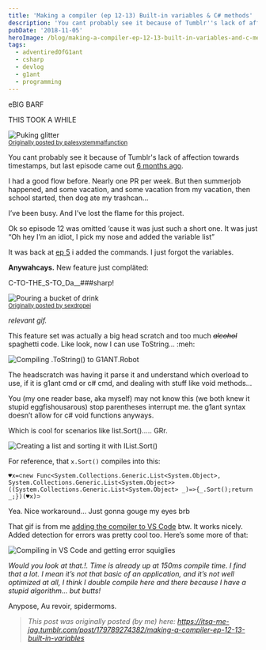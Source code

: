 ```yaml
---
title: 'Making a compiler (ep 12-13) Built-in variables & C# methods'
description: 'You cant probably see it because of Tumblr''s lack of affection towards timestamps, but last episode came out 6 months ago'
pubDate: '2018-11-05'
heroImage: /blog/making-a-compiler-ep-12-13-built-in-variables-and-c-methods/tumblritsa-me-jag17978927438205.gif
tags:
  - adventiredOfG1ant
  - csharp
  - devlog
  - g1ant
  - programming
---
```


eBIG BARF

THIS TOOK A WHILE

![Puking glitter](/blog/making-a-compiler-ep-12-13-built-in-variables-and-c-methods/tumblritsa-me-jag17978927438201.gif)\
<sup>[Originally posted by palesystemmalfunction](https://tmblr.co/ZggVek20Fazbp)</sup>

You cant probably see it because of Tumblr's lack of affection towards timestamps, but last episode came out [6 months ago](../making-a-compiler-ep-11-checking-for-value-types).

I had a good flow before. Nearly one PR per week. But then summerjob happened, and some vacation, and some vacation from my vacation, then school started, then dog ate my trashcan…

I’ve been busy. And I’ve lost the flame for this project.<!--more-->

Ok so episode 12 was omitted ‘cause it was just such a short one. It was just “Oh hey I’m an idiot, I pick my nose and added the variable list”

It was back at [ep 5](../making-a-compiler-ep-5-calling-g1ant-commands) i added the commands. I just forgot the variables.

**Anywahcays.** New feature just compläted:

C-TO-THE\_S-TO\_Da\_\_##\#sharp!

![Pouring a bucket of drink](/blog/making-a-compiler-ep-12-13-built-in-variables-and-c-methods/tumblritsa-me-jag17978927438202.gif)\
<sup>[Originally posted by sexdropei](https://tmblr.co/ZqiAwt2ZlhEB1)</sup>

*relevant gif.*

This feature set was actually a big head scratch and too much *~~alcohol~~* spaghetti code. Like look, now I can use ToString… :meh:

![Compiling .ToString() to G1ANT.Robot](/blog/making-a-compiler-ep-12-13-built-in-variables-and-c-methods/tumblritsa-me-jag17978927438203.png)

The headscratch was having it parse it and understand which overload to use, if it is g1ant cmd or c# cmd, and dealing with stuff like void methods…

You (my one reader base, aka myself) may not know this (we both knew it stupid eggfishousarous) stop parentheses interrupt me. the g1ant syntax doesn’t allow for c# void functions anyways.

Which is cool for scenarios like list.Sort()….. GRr.

![Creating a list and sorting it with IList.Sort()](/blog/making-a-compiler-ep-12-13-built-in-variables-and-c-methods/tumblritsa-me-jag17978927438204.gif)

For reference, that `x.Sort()` compiles into this:

`♥x=⊂new Func<System.Collections.Generic.List<System.Object>, System.Collections.Generic.List<System.Object>>((System.Collections.Generic.List<System.Object> _)=>{_.Sort();return _;})(♥x)⊃`

Yea. Nice workaround… Just gonna gouge my eyes brb

That gif is from me [adding the compiler to VS Code](https://code.visualstudio.com/docs/editor/tasks#_custom-tasks) btw. It works nicely. Added detection for errors was pretty cool too. Here’s some more of that:

![Compiling in VS Code and getting error squiglies](/blog/making-a-compiler-ep-12-13-built-in-variables-and-c-methods/tumblritsa-me-jag17978927438205.gif)

*Would you look at that.!. Time is already up at 150ms compile time. I find that a lot. I mean it’s not that basic of an application, and it’s not well optimized at all, I think I double compile here and there because I have a stupid algorithm… but butts!*

Anypose, Au revoir, spidermoms.

> *This post was originally posted (by me) here: <https://itsa-me-jag.tumblr.com/post/179789274382/making-a-compiler-ep-12-13-built-in-variables>*
